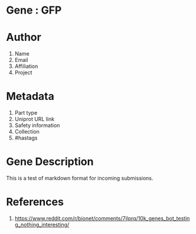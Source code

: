 # Gene : GFP

# Author
1. Name
2. Email
3. Affiliation
4. Project

# Metadata
1. Part type
2. Uniprot URL link
3. Safety information
4. Collection
5. #hastags

# Gene Description
This is a test of markdown format for incoming submissions. 

# References
1. https://www.reddit.com/r/bionet/comments/7jlprq/10k_genes_bot_testing_nothing_interesting/

